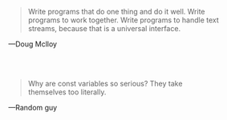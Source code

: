 <figure>
    <blockquote> 
        <p>Write programs that do one thing and do it well. Write programs to work together. Write programs
				to handle text streams, because that is a universal interface.</p>
    </blockquote>
    <figcaption>—Doug Mclloy</figcaption>
</figure>

<br>
<br>
<figure>
    <blockquote> 
        <p>Why are const variables so serious?
		They take themselves too literally.</p>
    </blockquote>
    <figcaption>—Random guy</figcaption>
</figure>
